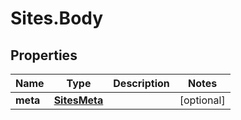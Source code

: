 # Sites.Body

## Properties
Name | Type | Description | Notes
------------ | ------------- | ------------- | -------------
**meta** | [**SitesMeta**](SitesMeta.md) |  | [optional] 
